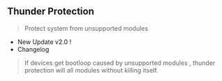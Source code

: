 ## Thunder Protection

> Protect system from unsupported modules

- New Update v2.0 !
- Changelog
> If devices get bootloop caused by unsupported modules , thunder protection will all modules without killing itself.
